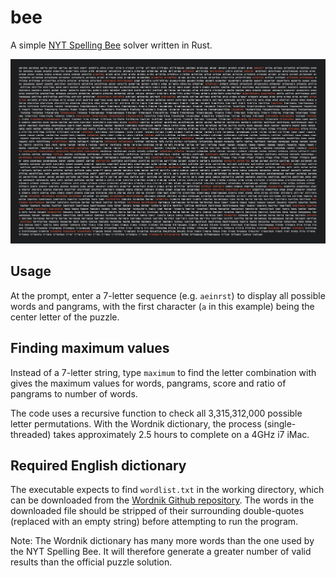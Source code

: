 # bee
A simple [NYT Spelling Bee](https://www.nytimes.com/puzzles/spelling-bee) solver written in Rust.

![Bee Screenshot](https://github.com/Merkwurdichliebe/bee/blob/master/bee.jpg?raw=true)

## Usage

At the prompt, enter a 7-letter sequence (e.g. `aeinrst`) to display all possible words and pangrams, with the first character (`a` in this example) being the center letter of the puzzle.

## Finding maximum values

Instead of a 7-letter string, type `maximum` to find the letter combination with gives the maximum values for words, pangrams, score and ratio of pangrams to number of words.

The code uses a recursive function to check all 3,315,312,000 possible letter permutations. With the Wordnik dictionary, the process (single-threaded) takes approximately 2.5 hours to complete on a 4GHz i7 iMac.

## Required English dictionary

The executable expects to find `wordlist.txt` in the working directory, which can be downloaded from the [Wordnik Github repository](https://github.com/wordnik/wordlist). The words in the downloaded file should be stripped of their surrounding double-quotes (replaced with an empty string) before attempting to run the program.

Note: The Wordnik dictionary has many more words than the one used by the NYT Spelling Bee. It will therefore generate a greater number of valid results than the official puzzle solution.